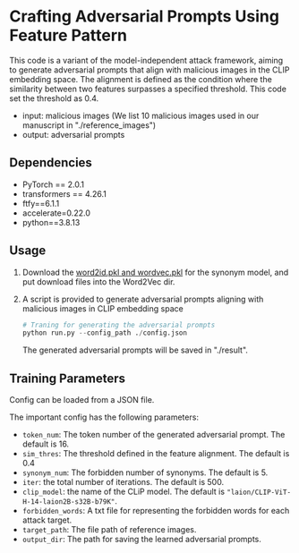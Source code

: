 # Crafting Adversarial Prompts Using Feature Pattern

This code is a variant of the model-independent attack framework, aiming to generate adversarial prompts that align with malicious images in the CLIP embedding space. The alignment is defined as the condition where the similarity between two features surpasses a specified threshold. This code set the threshold as 0.4.

- input: malicious images (We list 10 malicious images used in our manuscript in "./reference_images")
- output: adversarial prompts

## Dependencies

- PyTorch == 2.0.1
- transformers == 4.26.1
- ftfy==6.1.1
- accelerate=0.22.0
- python==3.8.13

## Usage

1. Download the [word2id.pkl and wordvec.pkl](https://drive.google.com/drive/folders/1tNa91aGf5Y9D0usBN1M-XxbJ8hR4x_Jq?usp=sharing) for the synonym model, and put download files into the Word2Vec dir.

2. A script is provided to generate adversarial prompts aligning with malicious images in CLIP embedding space

   ```python
   # Traning for generating the adversarial prompts
   python run.py --config_path ./config.json
   ```

   The generated adversarial prompts will be saved in "./result".

   

   

## Training Parameters

Config can be loaded from a JSON file. 

The important config has the following parameters:

- `token_num`: The token number of the generated adversarial prompt. The default is 16.
- `sim_thres`: The threshold defined in the feature alignment. The default is 0.4
- `synonym_num`: The forbidden number of synonyms. The default is 5.
- `iter`: the total number of iterations. The default is 500.
- `clip_model`: the name of the CLiP model. The default is `"laion/CLIP-ViT-H-14-laion2B-s32B-b79K"`.
- `forbidden_words`: A txt file for representing the forbidden words for each attack target.
- `target_path`: The file path of reference images.
- `output_dir`: The path for saving the learned adversarial prompts.

